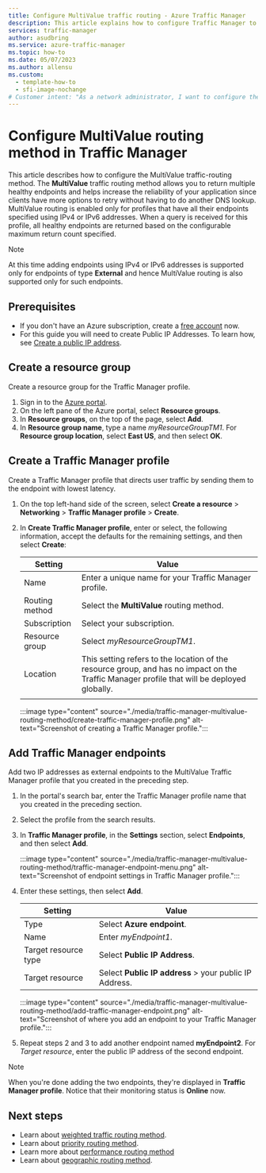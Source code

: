 ```yaml
---
title: Configure MultiValue traffic routing - Azure Traffic Manager
description: This article explains how to configure Traffic Manager to route traffic to A/AAAA endpoints.
services: traffic-manager
author: asudbring
ms.service: azure-traffic-manager
ms.topic: how-to
ms.date: 05/07/2023
ms.author: allensu
ms.custom:
  - template-how-to
  - sfi-image-nochange
# Customer intent: "As a network administrator, I want to configure the MultiValue traffic-routing method in Traffic Manager, so that I can enhance application reliability by enabling multiple healthy endpoints for client connections."
---
```


# Configure MultiValue routing method in Traffic Manager

This article describes how to configure the MultiValue traffic-routing method. The **MultiValue** traffic routing method allows you to return multiple healthy endpoints and helps increase the reliability of your application since clients have more options to retry without having to do another DNS lookup. MultiValue routing is enabled only for profiles that have all their endpoints specified using IPv4 or IPv6 addresses. 
When a query is received for this profile, all healthy endpoints are returned based on the configurable maximum return count specified. 

>[!NOTE]
> At this time adding endpoints using IPv4 or IPv6 addresses is supported only for endpoints of type **External** and hence MultiValue routing is also supported only for such endpoints.

## Prerequisites

- If you don't have an Azure subscription, create a [free account](https://azure.microsoft.com/pricing/purchase-options/azure-account?cid=msft_learn) now.
- For this guide you will need to create Public IP Addresses. To learn how, see [Create a public IP address](../virtual-network/ip-services/public-ip-addresses.md).

## Create a resource group
Create a resource group for the Traffic Manager profile.
1. Sign in to the [Azure portal](https://portal.azure.com).
1. On the left pane of the Azure portal, select **Resource groups**.
1. In **Resource groups**, on the top of the page, select **Add**.
1. In **Resource group name**, type a name *myResourceGroupTM1*. For **Resource group location**, select **East US**, and then select **OK**.

## Create a Traffic Manager profile
Create a Traffic Manager profile that directs user traffic by sending them to the endpoint with lowest latency.

1. On the top left-hand side of the screen, select **Create a resource** > **Networking** > **Traffic Manager profile** > **Create**.
1. In **Create Traffic Manager profile**, enter or select, the following information, accept the defaults for the remaining settings, and then select **Create**:
    
	| Setting                 | Value                                              |
    | ---                     | ---                                                |
    | Name                   | Enter a unique name for your Traffic Manager profile.                                   |
    | Routing method          | Select the **MultiValue** routing method.                                       |
    | Subscription            | Select your subscription.                          |
    | Resource group          | Select *myResourceGroupTM1*. |
    | Location                | This setting refers to the location of the resource group, and has no impact on the Traffic Manager profile that will be deployed globally.                              |
   |        |           | 
  
    :::image type="content" source="./media/traffic-manager-multivalue-routing-method/create-traffic-manager-profile.png" alt-text="Screenshot of creating a Traffic Manager profile.":::

## Add Traffic Manager endpoints

Add two IP addresses as external endpoints to the MultiValue Traffic Manager profile that you created in the preceding step.

1. In the portal's search bar, enter the Traffic Manager profile name that you created in the preceding section.
1. Select the profile from the search results.
1. In **Traffic Manager profile**, in the **Settings** section, select **Endpoints**, and then select **Add**.

    :::image type="content" source="./media/traffic-manager-multivalue-routing-method/traffic-manager-endpoint-menu.png" alt-text="Screenshot of endpoint settings in Traffic Manager profile.":::

1. Enter these settings, then select **Add**.

    | Setting | Value |
    | ------- | ------|
    | Type | Select **Azure endpoint**. |
    | Name | Enter *myEndpoint1*. |
    | Target resource type | Select **Public IP Address**. |
    | Target resource | Select **Public IP address** > your public IP Address. |

    :::image type="content" source="./media/traffic-manager-multivalue-routing-method/add-traffic-manager-endpoint.png" alt-text="Screenshot of where you add an endpoint to your Traffic Manager profile.":::
    

1. Repeat steps 2 and 3 to add another endpoint named **myEndpoint2**. For *Target resource*, enter the public IP address of the second endpoint.


> [!NOTE]
> When you're done adding the two endpoints, they're displayed in **Traffic Manager profile**. Notice that their monitoring status is **Online** now.

## Next steps

- Learn about [weighted traffic routing method](traffic-manager-configure-weighted-routing-method.md).
- Learn about [priority routing method](traffic-manager-configure-priority-routing-method.md).
- Learn more about [performance routing method](traffic-manager-configure-performance-routing-method.md)
- Learn about [geographic routing method](traffic-manager-configure-geographic-routing-method.md).
